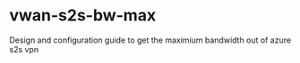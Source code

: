 # vwan-s2s-bw-max
Design and configuration guide to get the maximium bandwidth out of  azure s2s vpn
